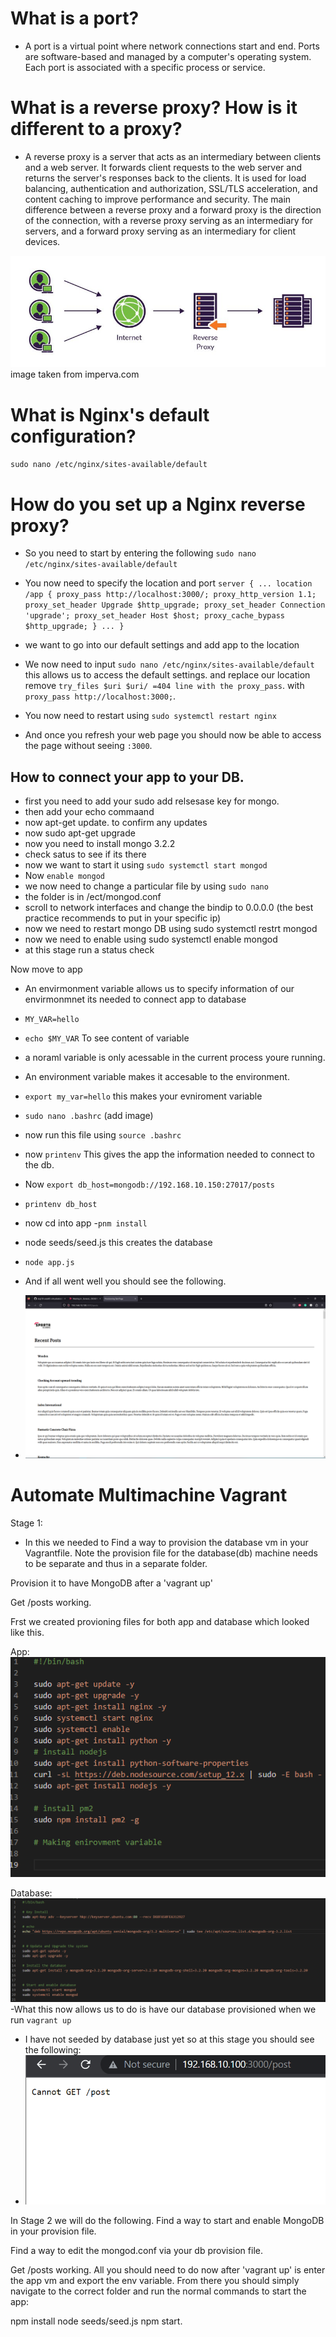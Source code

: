 #  What is a port? 

- A port is a virtual point where network connections start and end. Ports are software-based and managed by a computer's operating system. Each port is associated with a specific process or service.

# What is a reverse proxy? How is it different to a proxy?

- A reverse proxy is a server that acts as an intermediary between clients and a web server. It forwards client requests to the web server and returns the server's responses back to the clients. It is used for load balancing, authentication and authorization, SSL/TLS acceleration, and content caching to improve performance and security. The main difference between a reverse proxy and a forward proxy is the direction of the connection, with a reverse proxy serving as an intermediary for servers, and a forward proxy serving as an intermediary for client devices.

![img_12.png](img_12.png)
image taken from imperva.com 

# What is Nginx's default configuration? 

`sudo nano /etc/nginx/sites-available/default`


# How do you set up a Nginx reverse proxy?


- So you need to start by entering the following `sudo nano /etc/nginx/sites-available/default`
- You now need to specify the location and port `server {
...
    location /app {
        proxy_pass http://localhost:3000/;
        proxy_http_version 1.1;
        proxy_set_header Upgrade $http_upgrade;
        proxy_set_header Connection 'upgrade';
        proxy_set_header Host $host;
        proxy_cache_bypass $http_upgrade;
    }
...
}`
- we want to go into our default settings and add app to the location 

- We now need to input `sudo nano /etc/nginx/sites-available/default` this allows us to access the default settings. and replace our location remove `try_files $uri $uri/ =404 line with the proxy_pass`. with `proxy_pass http://localhost:3000;`.
- You now need to restart using `sudo systemctl restart nginx`
- And once you refresh your web page you should now be able to access the page without seeing `:3000`.

## How to connect your app to your DB.

- first you need to add your sudo add relsesase key for mongo.
- then add your echo commaand 
- now apt-get update. to confirm any updates 
- now sudo apt-get upgrade
- now you need to install mongo 3.2.2
- check satus to see if its there
- now we want to start it using `sudo systemctl start mongod`
- Now `enable mongod`
- we now need to change a particular file by using `sudo nano`
- the folder is in /ect/mongod.conf
- scroll to network interfaces and change the bindip to 0.0.0.0 (the best practice recommends to put in your specific ip)
- now we need to restart mongo DB using sudo systemctl restrt mongod
- now we need to enable using sudo systemctl enable mongod
- at this stage run a status check


Now move to app

- An envirmonment variable allows us to specify information of our envirmonmnet its needed to connect app to database 
- `MY_VAR=hello`
- `echo $MY_VAR` To see content of variable 
- a noraml variable is only acessable in the current process youre running. 
- An environment variable makes it accesable to the environment.
- `export my_var=hello` this makes your evniroment variable
- `sudo nano .bashrc` (add image)
- now run this file using `source .bashrc`
- now `printenv`
This gives the app the information needed to connect to the db.
- Now `export db_host=mongodb://192.168.10.150:27017/posts`
- `printenv db_host`
- now cd into app 
-`pnm install`
- node seeds/seed.js this creates the database 
- `node app.js`

- And if all went well you should see the following. 
- ![img_13.png](img_13.png)


# Automate Multimachine Vagrant 

Stage 1:

- In this we needed to Find a way to provision the database vm in your Vagrantfile. Note the provision file for the database(db) machine needs to be separate and thus in a separate folder.

Provision it to have MongoDB after a 'vagrant up'

Get /posts working. 

Frst we created provioning files for both app and database which looked like this.

App:
![img_14.png](img_14.png)

Database: 
![img_15.png](img_15.png)
 -What this now allows us to do is have our database provisioned when we run `vagrant up`
- I have not seeded by database just yet so at this stage you should see the following:
- ![img_16.png](img_16.png)

In Stage 2 we will do the following. Find a way to start and enable MongoDB in your provision file.

Find a way to edit the mongod.conf via your db provision file.

Get /posts working. All you should need to do now after 'vagrant up' is enter the app vm and export the env variable. From there you should simply navigate to the correct folder and run the normal commands to start the app:

npm install
node seeds/seed.js
npm start.
